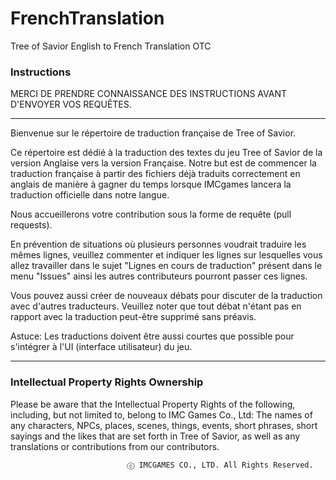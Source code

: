 # FrenchTranslation
Tree of Savior English to French Translation OTC 

### Instructions

MERCI DE PRENDRE CONNAISSANCE DES INSTRUCTIONS AVANT D'ENVOYER VOS REQUÊTES.

***

Bienvenue sur le répertoire de traduction française de Tree of Savior.

Ce répertoire est dédié à la traduction des textes du jeu Tree of Savior de la version Anglaise vers la version Française. Notre but est de commencer la traduction française à partir des fichiers déjà traduits correctement en anglais de manière à gagner du temps lorsque IMCgames lancera la traduction officielle dans notre langue.

Nous accueillerons votre contribution sous la forme de requête (pull requests).

En prévention de situations où plusieurs personnes voudrait traduire les mêmes lignes, veuillez commenter et indiquer les lignes sur lesquelles vous allez travailler dans le sujet "Lignes en cours de traduction" présent dans le menu "Issues" ainsi les autres contributeurs pourront passer ces lignes.

Vous pouvez aussi créer de nouveaux débats pour discuter de la traduction avec d'autres traducteurs. Veuillez noter que tout débat n'étant pas en rapport avec la traduction peut-être supprimé sans préavis.

Astuce: Les traductions doivent être aussi courtes que possible pour s'intégrer à l'UI (interface utilisateur) du jeu.

***

### Intellectual Property Rights Ownership

Please be aware that the Intellectual Property Rights of the following, including, but not limited to, belong to IMC Games Co., Ltd: The names of any characters, NPCs, places, scenes, things, events, short phrases, short sayings and the likes that are set forth in Tree of Savior, as well as any translations or contributions from our contributors.

                              ⓒ IMCGAMES CO., LTD. All Rights Reserved.

